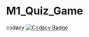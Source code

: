 # M1_Quiz_Game

codacy [![Codacy Badge](https://app.codacy.com/project/badge/Grade/7244000ceab247a29b12f1a61dc0fee6)](https://app.codacy.com/gh/ankita658/M1_Quiz_Game/dashboard?utm_source=github.com&amp;utm_medium=referral&amp;utm_content=&amp;ankita658/M1_Quiz_Game/dashboardutm_campaign=Badge_Grade)

